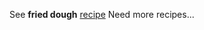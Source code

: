 See **fried dough** [recipe](https://food52.com/recipes/12341-homemade-fried-dough) 
Need more recipes...
